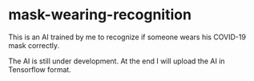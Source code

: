 # mask-wearing-recognition
This is an AI trained by me to recognize if someone wears his COVID-19 mask correctly.

The AI is still under development. At the end I will upload the AI in Tensorflow format.
